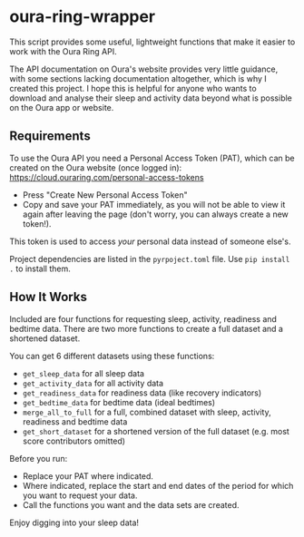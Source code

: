 # oura-ring-wrapper

This script provides some useful, lightweight functions that make it easier to work with the Oura Ring API.

The API documentation on Oura's website provides very little guidance, with some sections lacking documentation altogether, which is why I created this project. I hope this is helpful for anyone who wants to download and analyse their sleep and activity data beyond what is possible on the Oura app or website.


## Requirements

To use the Oura API you need a Personal Access Token (PAT), which can be created on the Oura website (once logged in):
https://cloud.ouraring.com/personal-access-tokens
- Press "Create New Personal Access Token"
- Copy and save your PAT immediately, as you will not be able to view it again after leaving the page (don't worry, you can always create a new token!).

This token is used to access *your* personal data instead of someone else's.

Project dependencies are listed in the `pyrpoject.toml` file. Use `pip install .` to install them.

## How It Works

Included are four functions for requesting sleep, activity, readiness and bedtime data. There are two more functions to create a full dataset and a shortened dataset.

You can get 6 different datasets using these functions:
- `get_sleep_data` for all sleep data
- `get_activity_data` for all activity data
- `get_readiness_data` for readiness data (like recovery indicators)
- `get_bedtime_data` for bedtime data (ideal bedtimes)
- `merge_all_to_full` for a full, combined dataset with sleep, activity, readiness and bedtime data
- `get_short_dataset` for a shortened version of the full dataset (e.g. most score contributors omitted)

Before you run:
- Replace your PAT where indicated.
- Where indicated, replace the start and end dates of the period for which you want to request your data.
- Call the functions you want and the data sets are created.

Enjoy digging into your sleep data!
